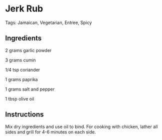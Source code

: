 # Jerk Rub

Tags: Jamaican, Vegetarian, Entree, Spicy



## Ingredients

2 grams garlic powder

3 grams cumin

1/4 tsp coriander

1 grams paprika

1 grams salt and pepper

1 tbsp olive oil



## Instructions

Mix dry ingredients and use oil to bind. For cooking with chicken, lather all sides and grill for 4-6 minutes on each side.
